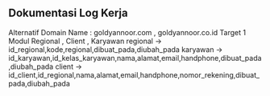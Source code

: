 ## Dokumentasi Log Kerja ##
Alternatif Domain Name : goldyannoor.com , goldyannoor.co.id 
Target 1 Modul Regional , Client , Karyawan
regional -> id_regional,kode,regional,dibuat_pada,diubah_pada
karyawan -> id_karyawan,id_kelas_karyawan,nama,alamat,email,handphone,dibuat_pada,diubah_pada
client -> id_client,id_regional,nama,alamat,email,handphone,nomor_rekening,dibuat_pada,diubah_pada
